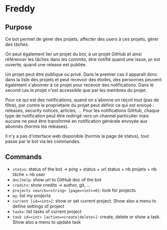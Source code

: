 # Freddy

## Purpose

Ce bot permet de gérer des projets, affecter des users à ces projets, gérer des tâches.

On peut également lier un projet du bot, à un projet GitHub et ainsi référencer les tâches dans les commits, être notifié quand une issue, pr est ouverte, quand une release est publiée.

Un projet peut être publique ou privé. Dans le premier cas il apparaît donc dans la liste des projets et peut recevoir des étoiles, des personnes peuvent également s'abonner à ce projet pour recevoir des notifications. Dans le second cas le projet n'est accessible que par les membres du projet.

Pour ce qui est des notifications, quand on s'abonne on reçoit tout (pas de filtre), par contre le propriétaire du projet peut définir ce qui est envoyé : releases, security notices, articles, ... Pour les notifications GitHub, chaque type de notification peut être redirigé vers un channel particulier mais aucune ne peut être transformé en notification générale envoyée aux abonnés (hormis les releases).

Il n'y a pas d'interface web disponible (hormis la page de status), tout passe par le bot via les commandes.

## Commands

- `status`: status of the bot -> ping + status + url status + nb projets + nb tâche + nb user
- `doc|help`: show url to GitHub doc of the bot
- `credits`: show credits -> author, git, ...
- `projects search=<string> [page=<int>=0]`: look for projects
- `my`: list my projects
- `current [id=<int>]`: show or set current project. Show also a menu to define settings of project
- `tasks`: list tasks of current project
- `task id=<int> [action=<create|delete>]`: create, delete or show a task. Show also a menu to update task

